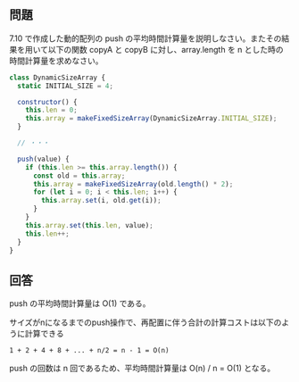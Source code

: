 ## 問題

7.10 で作成した動的配列の push の平均時間計算量を説明しなさい。またその結果を用いて以下の関数 copyA と copyB に対し、array.length を n とした時の時間計算量を求めなさい。

```javascript
class DynamicSizeArray {
  static INITIAL_SIZE = 4;

  constructor() {
    this.len = 0;
    this.array = makeFixedSizeArray(DynamicSizeArray.INITIAL_SIZE);
  }

  // ・・・

  push(value) {
    if (this.len >= this.array.length()) {
      const old = this.array;
      this.array = makeFixedSizeArray(old.length() * 2);
      for (let i = 0; i < this.len; i++) {
        this.array.set(i, old.get(i));
      }
    }
    this.array.set(this.len, value);
    this.len++;
  }
}
```

## 回答

push の平均時間計算量は O(1) である。

サイズがnになるまでのpush操作で、再配置に伴う合計の計算コストは以下のように計算できる

```plaintext
1 + 2 + 4 + 8 + ... + n/2 = n - 1 = O(n)
```

push の回数は n 回であるため、平均時間計算量は O(n) / n = O(1) となる。
